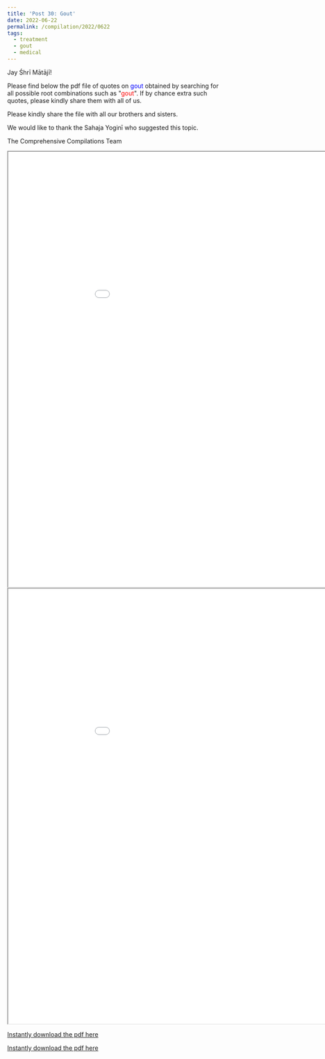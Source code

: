 ```yaml
---
title: 'Post 30: Gout'
date: 2022-06-22
permalink: /compilation/2022/0622
tags:
  - treatment
  - gout
  - medical
---
```


Jay Śhrī Mātājī!

Please find below the pdf file of quotes on <font color="blue">gout</font> obtained by searching for all possible root combinations such as "<font color="red">gout</font>". If by chance extra such quotes, please kindly share them with all of us.<br>

Please kindly share the file with all our brothers and sisters. 

We would like to thank the Sahaja Yoginī who suggested this topic.

The Comprehensive Compilations Team

<iframe src="/pdf/#/files/gout.pdf" width="1000px" height="1000px"></iframe>

<iframe src="/pdf/#/https://drive.google.com/uc?id=1TpN7ahmgC9152hybdo5TcJasgE_1PGZk&export=download&confirm=t" width="1000px" height="1000px"></iframe>

[Instantly download the pdf here](https://drive.google.com/uc?id=1TpN7ahmgC9152hybdo5TcJasgE_1PGZk&export=download&confirm=t)

[Instantly download the pdf here](bit.ly/3bf9Tbr)
